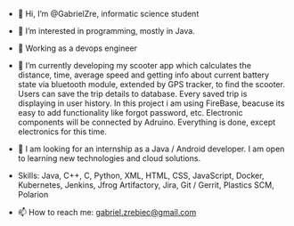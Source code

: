 - 👋 Hi, I’m @GabrielZre, informatic science student
- 👀 I’m interested in programming, mostly in Java.
- 👀 Working as a devops engineer
- 🌱 I’m currently developing my scooter app which calculates the distance, time, average speed and getting info about current battery state via bluetooth module,
extended by GPS tracker, to find the scooter. Users can save the trip details to database. Every saved trip is displaying in user history. 
In this project i am using FireBase, beacuse its easy to add functionality like forgot password, etc. Electronic components will be connected by Adruino.
Everything is done, except electronics for this time.
- 💞️ I am looking for an internship as a Java / Android developer. I am open to learning new technologies and cloud solutions.

- Skills: Java, C++, C, Python, XML, HTML, CSS, JavaScript, Docker, Kubernetes, Jenkins, Jfrog Artifactory, Jira, Git / Gerrit, Plastics SCM, Polarion
- 📫 How to reach me: gabriel.zrebiec@gmail.com

<!---
GabrielZre/GabrielZre is a ✨ special ✨ repository because its `README.md` (this file) appears on your GitHub profile.
You can click the Preview link to take a look at your changes.
--->
